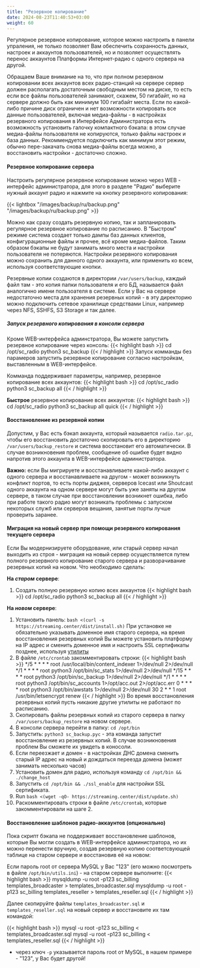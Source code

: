 ```yaml
---
title: "Резервное копирование"
date: 2024-08-23T11:40:53+03:00
weight: 60
---
```


Регулярное резервное копирование, которое можно настроить в панели упраления, не только позволяет Вам обеспечить сохранность данных, настроек и аккаунтов пользователей, но и позволяет осуществлять перенос аккаунтов Платформы Интернет-радио с одного сервера на другой.

Обращаем Ваше внимание на то, что при полном резервном копировании всех аккаунтов всех радио-станций на сервере сервер должен располагать достаточным свободным местом на диске, то есть если все файлы пользователей занимают, скажем, 50 гигабайт, но на сервере должно быть как минимум 100 гигабайт места.
Если по какой-либо причине диск ограничен и нет возможности копировать все данные пользователей, включая медиа-файлы - в настройках резервного копирования в Интерфейсе Администратора есть возможность установить галочку компактного бэкапа: в этом случае медиа-файлы пользователя не копируются, только файлы настроек и база данных. Рекоммендуется подключить как минимум этот режим, обычно пере-закачать снова медиа-файлы всегда можно, а восстановить настройки - достаточно сложно.

#### Резервное копирование сервера
Настроить регулярное резервное копирование можно через WEB - интерфейс администратора, для этого в разделе "Радио" выберите нужный аккаунт радио и нажмите на кнопку резервного копирования:

{{< lightbox "/images/backup/ru/backup.png" "/images/backup/ru/backup.png" >}}

Можно как сразу создать резервную копию, так и запланировать регулярное резервное копирование по расписанию. В "Быстром" режиме система создает только дампы баз данных клиентов, конфигурационные файлы и прочее, всё кроме медиа-файлов. Таким образом бэкапы не будут занимать много места и настройки пользователя не потеряются.
Настройки резервного копирования можно сохранить для данного одного аккаунта, или применить ко всем, используя соответствующие кнопки.

Резервные копии создаются в директории `/var/users/backup`, каждый файл там - это копия папки пользователя и его БД, называется файл аналогично имени пользоателя в системе.
Если у Вас на сервере недостаточно места для хранения резервных копий - в эту директорию можно подключить сетевое хранилище средствами Linux, например через NFS, SSHFS, S3 Storage и так далее.

##### Запуск резервного копирования в консоли сервера
Кроме WEB-интерфейса админстратора, Вы можете запустить резервное копирование через консоль:
{{< highlight bash  >}}
cd /opt/sc_radio
python3 sc_backup
{{< / highlight >}}
Запуск комманды без парамеров запустить резервное копирование согласно настройкам, выставленным в WEB-интерфейсе.

Комманда поддерживает параметры, например, резервное копирование всех аккаунтов:
{{< highlight bash  >}}
cd /opt/sc_radio
python3 sc_backup all
{{< / highlight >}}

**Быстрое** резервное копирование всех аккаунтов:
{{< highlight bash  >}}
cd /opt/sc_radio
python3 sc_backup all quick
{{< / highlight >}}

#### Восстановление из резервной копии
Допустим, у Вас есть бэкап аккаунта, который называется `radio.tar.gz`, чтобы его восстановить достаточно скопировать его в директорию `/var/users/backup_restore` и система восстановит его автоматически. В случае возникновения проблем, сообщение об ошибке будет видно напротив этого аккаунта в WEB-интерфейсе администратора.

**Важно:** если Вы мигрируете и восстанавливаете какой-либо аккаунт с одного сервера и восстанавливаете на другом - может возникнуть конфликт портов, то есть порты диджея, серверов Icecast или Shoutcast одного аккаунта на одном сервере могут быть уже заняты на другом сервере, в таком случае при восстановлении возникнет ошибка, либо при работе такого радио могут возникать проблемы с запуском некоторых служб или серверов вещания, занятые порты лучше проверить заранее.

#### Миграция на новый сервер при помощи резервного копирования текущего сервера
Если Вы модернизируете оборудование, или старый сервер начал выходить из строя - миграция на новый сервер осуществляется путем полного резервного копирование старого сервера и разворачивание резервных копий на новом. Что необходимо сделать:

**На *старом* сервере**:

1. Создать полную резервную копию всех аккаунтов
{{< highlight bash  >}}
cd /opt/sc_radio
python3 sc_backup all
{{< / highlight >}}

**На *новом* сервере**:

1. Установить панель: `bash <(curl -s https://streaming.center/dist/install.sh)` При установке не обязательно указывать доменное имя старого сервера, на время восстановления резервных копий Вы можете установить платформу на IP адрес и сменить доменное имя и настроить SSL сертификаты позднее, используя [утилиты](/docs/system/utils)
2. В файле `/etc/crontab` закомментировать строки:
{{< highlight bash  >}}
*/5 * * * * root /usr/local/bin/content_indexer 1>/dev/null 2>/dev/null
*/1 * * * * root python3 /opt/bin/sc_stats 1>/dev/null 2>/dev/null
*/15 * * * * root python3 /opt/bin/sc_backup 1>/dev/null 2>/dev/null
*/1  * * * * root python3 /opt/bin/sc_accounts 1>/opt/acc.out 2>/opt/acc.err
0    * * * * root python3 /opt/bin/awstats 1>/dev/null 2>/dev/null
30 2 * * 1 root /usr/bin/letsencrypt renew
{{< / highlight >}}
Во время восстановления резервных копий пусть никакие другие утилиты не работают по расписанию.
3. Скопировать файлы резервных копий из старого сервера в папку `/var/users/backup_restore` на новом сервере.
4. В консоли сервера перейти в папку: `cd /opt/bin`
5. Запустить: `python3 sc_backup.pyc` - эта команда запустит восстановление из резервных копий. В случае возникновения проблем Вы сможете их увидеть в коносоли.
6. Если переезжает и домен - в настройках ДНС домена сменить старый IP адрес на новый и дождаться переезда домена (может занимать несколько часов)
7. Установить домен для радио, используя команду `cd /opt/bin && ./change_host` 
8. Запустить `cd /opt/bin && ./ssl_enable` для настройки SSL сертификата.
9. Run `bash <(wget -qO- https://streaming.center/dist/update.sh)`
10. Раскомментировать строки в файле `/etc/crontab`, которые закомментировали на шаге 2.

#### Восстановление шаблонов радио-аккаунтов (опционально)
Пока скрипт бэкапа не поддерживает восстановление шаблонов, которые Вы могли создать в WEB-интерфейсе администратора, но их можно перенести вручную, создав резервную копию соответсвующей таблице на старом сервере и восстановив её на новом:

Если пароль root от сервера MySQL у Вас "123" (его можно посмотреть в файле `/opt/bin/utils.ini`) -  на старом сервере выполните:
{{< highlight bash  >}}
mysqldump -u root -p123 sc_billing templates_broadcaster > templates_broadcaster.sql
mysqldump -u root -p123 sc_billing templates_reseller > templates_reseller.sql
{{< / highlight >}}

Далее скопируйте файлы `templates_broadcaster.sql` и `templates_reseller.sql` на новый сервер и восстановите их там командой:

{{< highlight bash  >}}
mysql -u root -p123 sc_billing < templates_broadcaster.sql
mysql -u root -p123 sc_billing < templates_reseller.sql
{{< / highlight >}}

* через ключ `-p` указывается пароль root от MySQL, в нашем примере - "123", у Вас будет другой!
